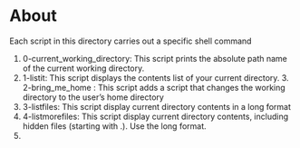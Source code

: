 # About  
Each script in this directory carries out a specific shell command  
1. 0-current_working_directory:  This script prints the absolute path name of the current working directory.  
2. 1-listit: This script displays the contents list of your current directory. 3. 2-bring_me_home  : This script adds a script that changes the working directory to the user’s home directory  
4.  3-listfiles:  This script display current directory contents in a long format  
5. 4-listmorefiles:  This script display current directory contents, including hidden files (starting with .). Use the long format.  
6.     
